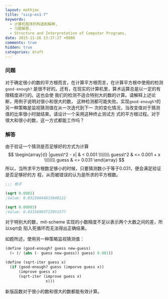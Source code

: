 ```yaml
---
layout: mathjax
title: "sicp-ex1-7"
keywords:
  - 计算机程序的构造和解释,
  - 习题解答,
  - Structure and Interpretation of Computer Programs,
date: 2015-11-26 13:37:27 +0800
comments: true
hidden: true
categories: draft
---
```


### 问题

对于确定很小的数的平方根而言，在计算平方根而言，在计算平方根中使用的检测`good-enough?`
是很不好的。还有，在现实的计算机里，算术运算总是以一定的有限精度进行的。这也会使
我们的检测不适合特别大的数的计算。请解释上述论断，用例子说明对很小和很大的数，
这种检测都可能失败。实现`good-enough?`的另一种策略是监视猜测值在从一次迭代到下一
次的变化情况，当改变值对于猜测值的比率很小时就结束。请设计一个采用这种终止测试方
式的平方根过程。对于很大和很小的数，这一方式都能工作吗？

### 解答

由于验证一个猜测是否足够好的方式为计算
$$
\begin{array}{l}
|guess\^2 - x| & < 0.001 \\\\\\\\
guess\^2 & <= 0.001 + x \\\\\\\\
guess & <= 0.031
\end{array}
$$
所以，当所求平方根数足够小的时候，只要猜测数小于等于0.031，便会满足验证是否足够好的方
程，从而被错误的认为是所求的平方根数。

``` scheme
;;; 例子

(sqrt 0.0001)
;Value: 0.03230844833048122

(sqrt 0.00003)
;Value: 0.03156903722951577
```

对于特别大的数，mit-scheme 实现的小数精度不足以表示两个大数之间的差，所以sqrt会
陷入死循环而无法得出正确结果。

如题所述，使用另一种策略监视猜测值：

``` scheme
(define (good-enough? guess new-guess)
  (< (/ (abs (- guess new-guess)) guess) 0.001))

(define (sqrt-iter guess x)
  (if (good-enough? guess (imporve guess x))
      (improve guess x)
      (sqrt-iter (improve guess x)
                  x)))
```

新版函数对于很小的数和很大的数都能有效计算。
